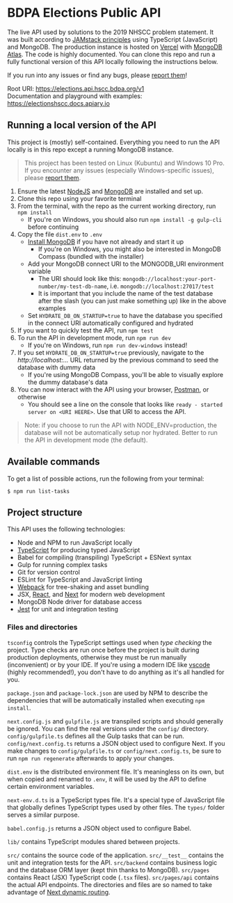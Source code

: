 # BDPA Elections Public API

The live API used by solutions to the 2019 NHSCC problem statement. It was built
according to [JAMstack principles](https://jamstack.org/) using TypeScript
(JavaScript) and MongoDB. The production instance is hosted on
[Vercel](https://vercel.com) with [MongoDB
Atlas](https://www.mongodb.com/cloud/atlas). The code is highly documented. You
can clone this repo and run a fully functional version of this API locally
following the instructions below.

If you run into any issues or find any bugs, please [report
them](https://github.com/nhscc/elections.api.hscc.bdpa.org/issues/new)!

Root URI: https://elections.api.hscc.bdpa.org/v1  
Documentation and playground with examples: https://electionshscc.docs.apiary.io

## Running a local version of the API

This project is (mostly) self-contained. Everything you need to run the API
locally is in this repo except a running MongoDB instance.

> This project has been tested on Linux (Kubuntu) and Windows 10 Pro. If you
> encounter any issues (especially Windows-specific issues), please [report
> them](https://github.com/nhscc/elections.api.hscc.bdpa.org/issues/new).

1. Ensure the latest [NodeJS](https://nodejs.org/en/) and
   [MongoDB](https://docs.mongodb.com/manual/installation/) are installed and
   set up.
2. Clone this repo using your favorite terminal
3. From the terminal, with the repo as the current working directory, run `npm
   install`
   * If you're on Windows, you should also run `npm install -g gulp-cli` before continuing
4. Copy the file `dist.env` to `.env`
   * [Install MongoDB](https://www.mongodb.com/download-center/community) if you have not already and start it up
      * If you're on Windows, you might also be interested in MongoDB Compass (bundled with the installer)
   * Add your MongoDB connect URI to the MONGODB_URI environment variable
      * The URI should look like this: `mongodb://localhost:your-port-number/my-test-db-name`, i.e. `mongodb://localhost:27017/test`
      * It is important that you include the name of the test database after the slash (you can just make something up) like in the above examples
   * Set `HYDRATE_DB_ON_STARTUP=true` to have the database you specified in the connect URI automatically configured and hydrated
4. If you want to quickly test the API, run `npm test`
5. To run the API in development mode, run `npm run dev`
   * If you're on Windows, run `npm run dev-windows` instead!
6. If you set `HYDRATE_DB_ON_STARTUP=true` previously, navigate to the
   *http://localhost:...* URL returned by the previous command to seed the
   database with dummy data
   * If you're using MongoDB Compass, you'll be able to visually explore the dummy database's data
7. You can now interact with the API using your browser,
   [Postman](https://www.postman.com/), or otherwise
   * You should see a line on the console that looks like `ready - started server on <URI HEERE>`. Use that URI to access the API.

> Note: if you choose to run the API with NODE_ENV=production, the database will
> not be automatically setup nor hydrated. Better to run the API in development
> mode (the default).

## Available commands

To get a list of possible actions, run the following from your terminal:

```
$ npm run list-tasks
```

## Project structure

This API uses the following technologies:

- Node and NPM to run JavaScript locally
- [TypeScript](https://www.typescriptlang.org/) for producing typed JavaScript
- Babel for compiling (transpiling) TypeScript + ESNext syntax
- Gulp for running complex tasks
- Git for version control
- ESLint for TypeScript and JavaScript linting
- [Webpack](https://webpack.js.org/) for tree-shaking and asset bundling
- JSX, [React](https://reactjs.org/), and [Next](https://nextjs.org/) for modern
  web development
- MongoDB Node driver for database access
- [Jest](https://jestjs.io/) for unit and integration testing

### Files and directories

`tsconfig` controls the TypeScript settings used when *type checking* the
project. Type checks are run once before the project is built during production
deployments, otherwise they must be run manually (inconvenient) or by your IDE.
If you're using a modern IDE like [vscode](https://code.visualstudio.com/)
(highly recommended!), you don't have to do anything as it's all handled for
you.

`package.json` and `package-lock.json` are used by NPM to describe the
dependencies that will be automatically installed when executing `npm install`.

`next.config.js` and `gulpfile.js` are transpiled scripts and should generally
be ignored. You can find the real versions under the `config/` directory.
`config/gulpfile.ts` defines all the Gulp tasks that can be run.
`config/next.config.ts` returns a JSON object used to configure Next. If you
make changes to `config/gulpfile.ts` or `config/next.config.ts`, be sure to run
`npm run regenerate` afterwards to apply your changes.

`dist.env` is the distributed environment file. It's meaningless on its own, but
when copied and renamed to `.env`, it will be used by the API to define certain
environment variables.

`next-env.d.ts` is a TypeScript types file. It's a special type of JavaScript
file that globally defines TypeScript types used by other files. The `types/`
folder serves a similar purpose.

`babel.config.js` returns a JSON object used to configure Babel.

`lib/` contains TypeScript modules shared between projects.

`src/` contains the source code of the application. `src/__test__` contains the
unit and integration tests for the API. `src/backend` contains business logic
and the database ORM layer (kept thin thanks to MongoDB). `src/pages` contains
React (JSX) TypeScript code (`.tsx` files). `src/pages/api` contains the actual
API endpoints. The directories and files are so named to take advantage of [Next
dynamic routing](https://nextjs.org/docs/routing/dynamic-routes).
